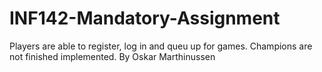 # INF142-Mandatory-Assignment

Players are able to register, log in and queu up for games. Champions are not finished implemented.
By Oskar Marthinussen
